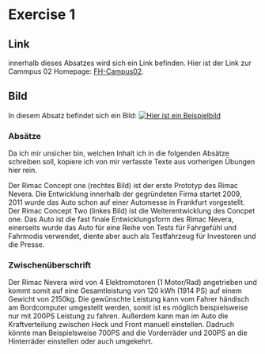 # Exercise 1 

## Link 
innerhalb dieses Absatzes wird sich ein Link befinden.
Hier ist der Link zur Cammpus 02 Homepage: [FH-Campus02](https://www.campus02.at/?gad=1&gclid=Cj0KCQjwgLOiBhC7ARIsAIeetVAqru4icLFHaG7Mt3BVua6hlq9-EJbs7QFW8OyovX_9B1kiYuTg4g0aAhG7EALw_wcB "FH-Campus 02 Link").

## Bild 
In diesem Absatz befindet sich ein Bild:
[![Hier ist ein Beispielbild](https://assets.rimac-newsroom.com/1668014273-rimac-testimage.jpg?auto=format&fit=crop&ar=16%3A9&sharp=10&fp-x=0.4&fp-y=0.56&w=2200&dpr=1)](https://example.com)

### Absätze 
Da ich mir unsicher bin, welchen Inhalt ich in die folgenden Absätze schreiben 
soll, kopiere ich von mir verfasste Texte aus vorherigen Übungen hier rein.

Der Rimac Concept one (rechtes Bild) ist der erste Prototyp des Rimac Nevera. Die Entwicklung innerhalb der gegründeten Firma
startet 2009, 2011 wurde das Auto schon auf einer Automesse in Frankfurt vorgestellt. Der Rimac Concept Two (linkes Bild) ist die
Weiterentwicklung des Concpet one. Das Auto ist die fast finale Entwicklungsform des Rimac Nevera, einerseits wurde das Auto
für eine Reihe von Tests für Fahrgefühl und Fahrmodis verwendet, diente aber auch als Testfahrzeug für Investoren und die Presse.

### Zwischenüberschrift 

Der Rimac Nevera wird von 4 Elektromotoren (1 Motor/Rad) angetrieben und kommt somit auf eine Gesamtleistung von 120 kWh (1914 PS) auf einem Gewicht von 2150kg. Die gewünschte Leistung kann vom Fahrer händisch am Bordcomputer umgestellt werden,
somit ist es möglich beispielsweise nur mit 200PS Leistung zu fahren. Außerdem kann man im Auto die Kraftverteilung zwischen
Heck und Front manuell einstellen. Dadruch könnte man Beispielsweise 700PS and die Vorderräder und 200PS an die Hinterräder
einstellen oder auch umgekehrt.





